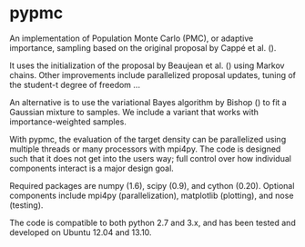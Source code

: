 pypmc
=====

An implementation of Population Monte Carlo (PMC), or adaptive
importance, sampling based on the original proposal by Cappé et
al. ().

It uses the initialization of the proposal by Beaujean et al. () using
Markov chains. Other improvements include parallelized proposal
updates, tuning of the student-t degree of freedom ...

An alternative is to use the variational Bayes algorithm by Bishop ()
to fit a Gaussian mixture to samples. We include a variant that works
with importance-weighted samples.

With pypmc, the evaluation of the target density can be parallelized
using multiple threads or many processors with mpi4py. The code is
designed such that it does not get into the users way; full control
over how individual components interact is a major design goal.

Required packages are numpy (1.6), scipy (0.9), and cython
(0.20). Optional components include mpi4py (parallelization),
matplotlib (plotting), and nose (testing).

The code is compatible to both python 2.7 and 3.x, and has been tested
and developed on Ubuntu 12.04 and 13.10.
